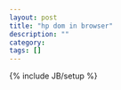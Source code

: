 ```yaml
---
layout: post
title: "hp dom in browser"
description: ""
category: 
tags: []
---
```

{% include JB/setup %}

